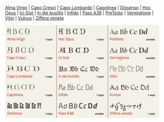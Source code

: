 [Alma Virgo](https://github.com/m-casanova/AlmaVirgo/) |
[Capo Cresci](https://github.com/m-casanova/CapoCresci/) |
[Capo Lombardo](https://github.com/m-casanova/CapoLombardo/) |
[Capolinea](https://github.com/m-casanova/Capolinea/) |
[Dissenso](https://github.com/m-casanova/DisSenso/) |
[Hoc Opus](https://github.com/m-casanova/HocOpus/) |
[Ici Gist](https://github.com/m-casanova/IciGist) |
[In die busillis](https://github.com/m-casanova/In-die-busillis) |
[Infido](https://github.com/m-casanova/Infido) |
[Pass A38](https://github.com/m-casanova/Pass-A38) |
[PreTesto](https://github.com/m-casanova/PreTesto) |
[Vermiglione](https://github.com/m-casanova/Vermiglione) |
[Vitin](https://github.com/m-casanova/Vitin) |
[Vulnus](https://github.com/m-casanova/Vulnus) |
[Ziffera veneta](https://github.com/m-casanova/Ziffera-veneta)

![image](font_test.jpg)
